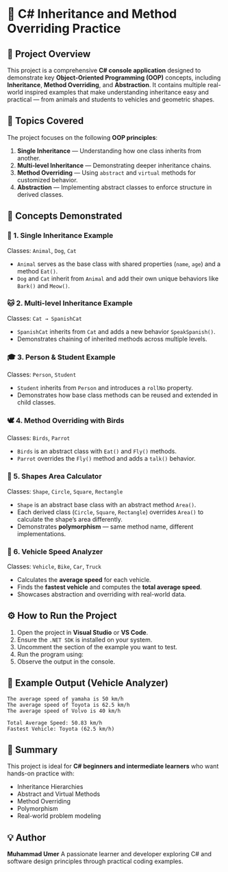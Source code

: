 # 🐾 C# Inheritance and Method Overriding Practice

## 📘 Project Overview

This project is a comprehensive **C# console application** designed to demonstrate key **Object-Oriented Programming (OOP)** concepts, including **Inheritance**, **Method Overriding**, and **Abstraction**.
It contains multiple real-world inspired examples that make understanding inheritance easy and practical — from animals and students to vehicles and geometric shapes.

## 🧩 Topics Covered

The project focuses on the following **OOP principles**:

1. **Single Inheritance** — Understanding how one class inherits from another.
2. **Multi-level Inheritance** — Demonstrating deeper inheritance chains.
3. **Method Overriding** — Using `abstract` and `virtual` methods for customized behavior.
4. **Abstraction** — Implementing abstract classes to enforce structure in derived classes.

## 🧠 Concepts Demonstrated

### 🐶 1. Single Inheritance Example

Classes: `Animal`, `Dog`, `Cat`

* `Animal` serves as the base class with shared properties (`name`, `age`) and a method `Eat()`.
* `Dog` and `Cat` inherit from `Animal` and add their own unique behaviors like `Bark()` and `Meow()`.

### 🐱 2. Multi-level Inheritance Example

Classes: `Cat → SpanishCat`

* `SpanishCat` inherits from `Cat` and adds a new behavior `SpeakSpanish()`.
* Demonstrates chaining of inherited methods across multiple levels.

### 🎓 3. Person & Student Example

Classes: `Person`, `Student`

* `Student` inherits from `Person` and introduces a `rollNo` property.
* Demonstrates how base class methods can be reused and extended in child classes.

### 🕊️ 4. Method Overriding with Birds

Classes: `Birds`, `Parrot`

* `Birds` is an abstract class with `Eat()` and `Fly()` methods.
* `Parrot` overrides the `Fly()` method and adds a `talk()` behavior.

### 🔵 5. Shapes Area Calculator

Classes: `Shape`, `Circle`, `Square`, `Rectangle`

* `Shape` is an abstract base class with an abstract method `Area()`.
* Each derived class (`Circle`, `Square`, `Rectangle`) overrides `Area()` to calculate the shape’s area differently.
* Demonstrates **polymorphism** — same method name, different implementations.

### 🚗 6. Vehicle Speed Analyzer

Classes: `Vehicle`, `Bike`, `Car`, `Truck`

* Calculates the **average speed** for each vehicle.
* Finds the **fastest vehicle** and computes the **total average speed**.
* Showcases abstraction and overriding with real-world data.

## ⚙️ How to Run the Project

1. Open the project in **Visual Studio** or **VS Code**.
2. Ensure the `.NET SDK` is installed on your system.
3. Uncomment the section of the example you want to test.
4. Run the program using:
5. Observe the output in the console.

## 🧩 Example Output (Vehicle Analyzer)

```
The average speed of yamaha is 50 km/h
The average speed of Toyota is 62.5 km/h
The average speed of Volvo is 40 km/h

Total Average Speed: 50.83 km/h
Fastest Vehicle: Toyota (62.5 km/h)
```

## 🧾 Summary

This project is ideal for **C# beginners and intermediate learners** who want hands-on practice with:

* Inheritance Hierarchies
* Abstract and Virtual Methods
* Method Overriding
* Polymorphism
* Real-world problem modeling

## 💡 Author

**Muhammad Umer**
A passionate learner and developer exploring C# and software design principles through practical coding examples.
